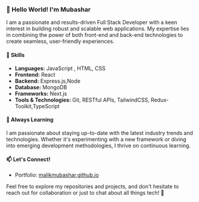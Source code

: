 ### 👋 Hello World! I'm Mubashar

I am a passionate and results-driven Full Stack Developer with a keen interest in building robust and scalable web applications. My expertise lies in combining the power of both front-end and back-end technologies to create seamless, user-friendly experiences.

#### 🚀 Skills

- **Languages:** JavaScript , HTML, CSS
- **Frontend:** React
- **Backend:** Express.js,Node
- **Database:** MongoDB
- **Frameworks:** Next.js
- **Tools & Technologies:** Git, RESTful APIs, TailwindCSS, Redux-Toolkit,TypeScript

#### 🌱 Always Learning

I am passionate about staying up-to-date with the latest industry trends and technologies. Whether it's experimenting with a new framework or diving into emerging development methodologies, I thrive on continuous learning.

#### 📫 Let's Connect!
- Portfolio: [malikmubashar.github.io](https://malikmubashar.github.io/)

Feel free to explore my repositories and projects, and don't hesitate to reach out for collaboration or just to chat about all things tech! 🚀
